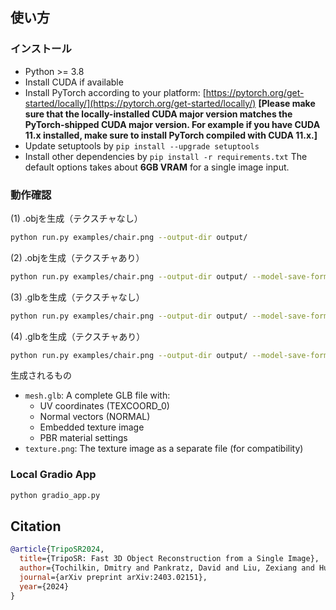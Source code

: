 ## 使い方
### インストール
- Python >= 3.8
- Install CUDA if available
- Install PyTorch according to your platform: [https://pytorch.org/get-started/locally/](https://pytorch.org/get-started/locally/) **[Please make sure that the locally-installed CUDA major version matches the PyTorch-shipped CUDA major version. For example if you have CUDA 11.x installed, make sure to install PyTorch compiled with CUDA 11.x.]**
- Update setuptools by `pip install --upgrade setuptools`
- Install other dependencies by `pip install -r requirements.txt`
The default options takes about **6GB VRAM** for a single image input.

### 動作確認

(1) .objを生成（テクスチャなし）
```sh
python run.py examples/chair.png --output-dir output/
```

(2) .objを生成（テクスチャあり）
```sh
python run.py examples/chair.png --output-dir output/ --model-save-format obj --bake-texture --texture-resolution 2048
```

(3) .glbを生成（テクスチャなし）
```sh
python run.py examples/chair.png --output-dir output/ --model-save-format glb
```

(4) .glbを生成（テクスチャあり）
```sh
python run.py examples/chair.png --output-dir output/ --model-save-format glb --bake-texture --texture-resolution 1024
```

生成されるもの
- `mesh.glb`: A complete GLB file with:
  - UV coordinates (TEXCOORD_0)
  - Normal vectors (NORMAL) 
  - Embedded texture image
  - PBR material settings
- `texture.png`: The texture image as a separate file (for compatibility)


### Local Gradio App
```sh
python gradio_app.py
```

## Citation
```BibTeX
@article{TripoSR2024,
  title={TripoSR: Fast 3D Object Reconstruction from a Single Image},
  author={Tochilkin, Dmitry and Pankratz, David and Liu, Zexiang and Huang, Zixuan and and Letts, Adam and Li, Yangguang and Liang, Ding and Laforte, Christian and Jampani, Varun and Cao, Yan-Pei},
  journal={arXiv preprint arXiv:2403.02151},
  year={2024}
}
```
